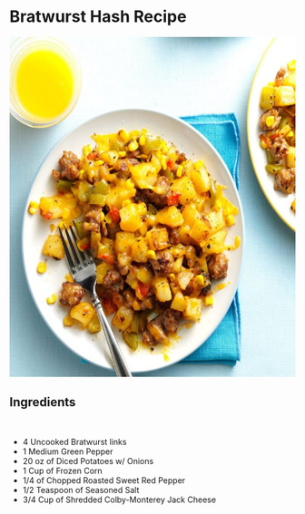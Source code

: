 
</head>
<body>
  <link rel="Stylesheet" href="food.css">
<h1>Bratwurst Hash Recipe</h1>
<img src="food.jpg" alt="food" height="600"width="625">
  <h2>Ingredients</h2> </br>
  <ul>
 <li>4 Uncooked Bratwurst links</li>
 <li>1 Medium Green Pepper</li>
 <li>20 oz of Diced Potatoes w/ Onions</li>
 <li>1 Cup of Frozen Corn</li>
 <li>1/4 of Chopped Roasted Sweet Red Pepper</li>
 <li>1/2 Teaspoon of Seasoned Salt</li>
 <li>3/4 Cup of Shredded Colby-Monterey Jack Cheese</li>
